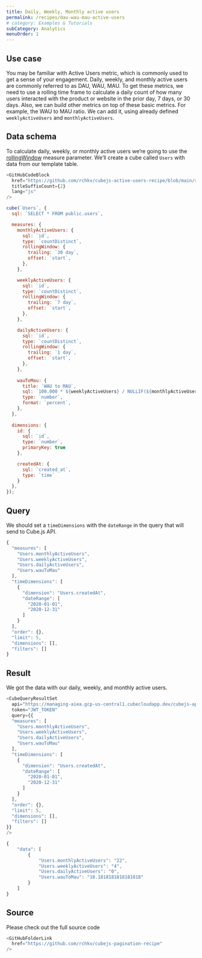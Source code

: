```yaml
---
title: Daily, Weekly, Monthly active users
permalink: /recipes/dau-wau-mau-active-users
# category: Examples & Tutorials
subCategory: Analytics
menuOrder: 1
---
```


## Use case
You may be familiar with Active Users metric, which is commonly used to get a sense of your engagement. Daily, weekly, and monthly active users are commonly referred to as DAU, WAU, MAU. To get these metrics, we need to use a rolling time frame to calculate a daily count of how many users interacted with the product or website in the prior day, 7 days, or 30 days. Also, we can build other metrics on top of these basic metrics. For example, the WAU to MAU ratio. We can add it, using already defined `weeklyActiveUsers` and `monthlyActiveUsers`.

## Data schema

To calculate daily, weekly, or monthly active users we’re going to use the [rollingWindow](https://cube.dev/docs/schema/reference/measures#parameters-rolling-window) measure parameter. We’ll create a cube called `Users` with data from our template table.


```js
<GitHubCodeBlock
  href="https://github.com/rchkv/cubejs-active-users-recipe/blob/main/schema/Users.js"
  titleSuffixCount={2}
  lang="js"
/>

cube(`Users`, {
  sql: `SELECT * FROM public.users`,

  measures: {
    monthlyActiveUsers: {
      sql: `id`,
      type: `countDistinct`,
      rollingWindow: {
        trailing: `30 day`,
        offset: `start`,
      },
    },

    weeklyActiveUsers: {
      sql: `id`,
      type: `countDistinct`,
      rollingWindow: {
        trailing: `7 day`,
        offset: `start`,
      },
    },

    dailyActiveUsers: {
      sql: `id`,
      type: `countDistinct`,
      rollingWindow: {
        trailing: `1 day`,
        offset: `start`,
      },
    },
    
    wauToMau: {
      title: `WAU to MAU`,
      sql: `100.000 * ${weeklyActiveUsers} / NULLIF(${monthlyActiveUsers}, 0)`,
      type: `number`,
      format: `percent`,
    },
  },
  
  dimensions: {
    id: {
      sql: `id`,
      type: `number`,
      primaryKey: true
    },

    createdAt: {
      sql: `created_at`,
      type: `time`
    }
  },
});
```

## Query

We should set a `timeDimensions` with the `dateRange` in the query that will send to Cube.js API.

```js
{
  "measures": [
    "Users.monthlyActiveUsers",
    "Users.weeklyActiveUsers",
    "Users.dailyActiveUsers",
    "Users.wauToMau"
  ],
  "timeDimensions": [
    {
      "dimension": "Users.createdAt",
      "dateRange": [
        "2020-01-01",
        "2020-12-31"
      ]
    }
  ],
  "order": {},
  "limit": 5,
  "dimensions": [],
  "filters": []
}
```

## Result

We got the data with our daily, weekly, and monthly active users.

```js
<CubeQueryResultSet
  api="https://managing-aiea.gcp-us-central1.cubecloudapp.dev/cubejs-api/v1"
  token="JWT_TOKEN"
  query={{
  "measures": [
    "Users.monthlyActiveUsers",
    "Users.weeklyActiveUsers",
    "Users.dailyActiveUsers",
    "Users.wauToMau"
  ],
  "timeDimensions": [
    {
      "dimension": "Users.createdAt",
      "dateRange": [
        "2020-01-01",
        "2020-12-31"
      ]
    }
  ],
  "order": {},
  "limit": 5,
  "dimensions": [],
  "filters": []
}}
/>

{
	"data": [
		{
			"Users.monthlyActiveUsers": "22",
			"Users.weeklyActiveUsers": "4",
			"Users.dailyActiveUsers": "0",
			"Users.wauToMau": "18.1818181818181818"
		}
	]
}
```

## Source

Please check out the full source code

```js
<GitHubFolderLink
  href="https://github.com/rchkv/cubejs-pagination-recipe"
/>
```
